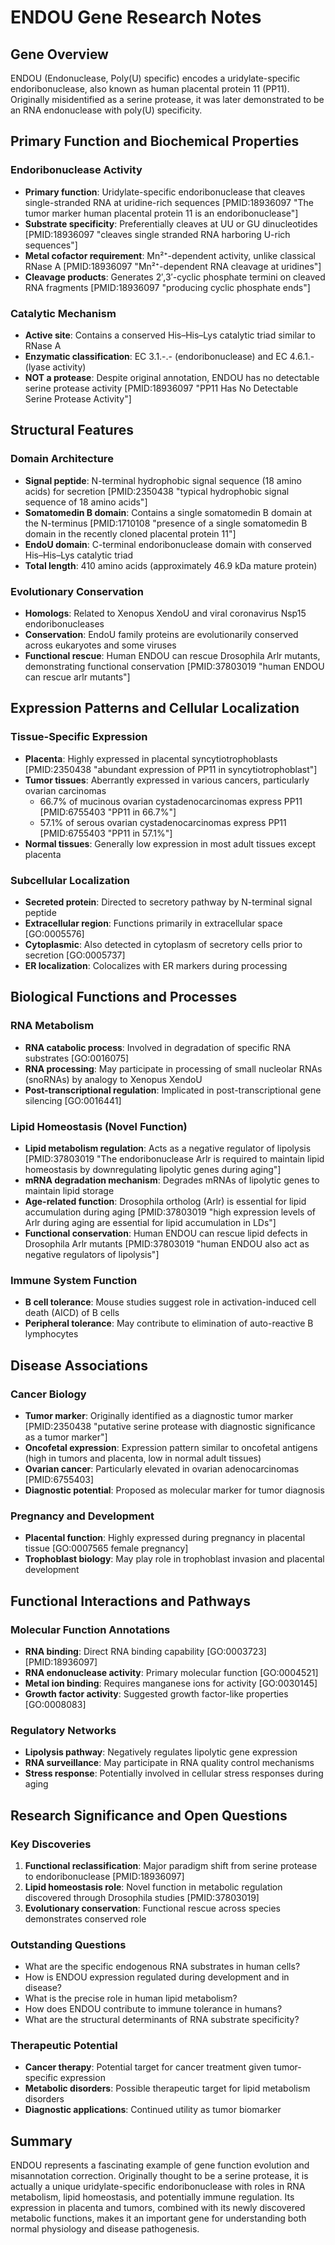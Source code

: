 # ENDOU Gene Research Notes

## Gene Overview
ENDOU (Endonuclease, Poly(U) specific) encodes a uridylate-specific endoribonuclease, also known as human placental protein 11 (PP11). Originally misidentified as a serine protease, it was later demonstrated to be an RNA endonuclease with poly(U) specificity.

## Primary Function and Biochemical Properties

### Endoribonuclease Activity
- **Primary function**: Uridylate-specific endoribonuclease that cleaves single-stranded RNA at uridine-rich sequences [PMID:18936097 "The tumor marker human placental protein 11 is an endoribonuclease"]
- **Substrate specificity**: Preferentially cleaves at UU or GU dinucleotides [PMID:18936097 "cleaves single stranded RNA harboring U-rich sequences"]
- **Metal cofactor requirement**: Mn²⁺-dependent activity, unlike classical RNase A [PMID:18936097 "Mn²⁺-dependent RNA cleavage at uridines"]
- **Cleavage products**: Generates 2′,3′-cyclic phosphate termini on cleaved RNA fragments [PMID:18936097 "producing cyclic phosphate ends"]

### Catalytic Mechanism
- **Active site**: Contains a conserved His–His–Lys catalytic triad similar to RNase A
- **Enzymatic classification**: EC 3.1.-.- (endoribonuclease) and EC 4.6.1.- (lyase activity)
- **NOT a protease**: Despite original annotation, ENDOU has no detectable serine protease activity [PMID:18936097 "PP11 Has No Detectable Serine Protease Activity"]

## Structural Features

### Domain Architecture
- **Signal peptide**: N-terminal hydrophobic signal sequence (18 amino acids) for secretion [PMID:2350438 "typical hydrophobic signal sequence of 18 amino acids"]
- **Somatomedin B domain**: Contains a single somatomedin B domain at the N-terminus [PMID:1710108 "presence of a single somatomedin B domain in the recently cloned placental protein 11"]
- **EndoU domain**: C-terminal endoribonuclease domain with conserved His–His–Lys catalytic triad
- **Total length**: 410 amino acids (approximately 46.9 kDa mature protein)

### Evolutionary Conservation
- **Homologs**: Related to Xenopus XendoU and viral coronavirus Nsp15 endoribonucleases
- **Conservation**: EndoU family proteins are evolutionarily conserved across eukaryotes and some viruses
- **Functional rescue**: Human ENDOU can rescue Drosophila Arlr mutants, demonstrating functional conservation [PMID:37803019 "human ENDOU can rescue arlr mutants"]

## Expression Patterns and Cellular Localization

### Tissue-Specific Expression
- **Placenta**: Highly expressed in placental syncytiotrophoblasts [PMID:2350438 "abundant expression of PP11 in syncytiotrophoblast"]
- **Tumor tissues**: Aberrantly expressed in various cancers, particularly ovarian carcinomas
  - 66.7% of mucinous ovarian cystadenocarcinomas express PP11 [PMID:6755403 "PP11 in 66.7%"]
  - 57.1% of serous ovarian cystadenocarcinomas express PP11 [PMID:6755403 "PP11 in 57.1%"]
- **Normal tissues**: Generally low expression in most adult tissues except placenta

### Subcellular Localization
- **Secreted protein**: Directed to secretory pathway by N-terminal signal peptide
- **Extracellular region**: Functions primarily in extracellular space [GO:0005576]
- **Cytoplasmic**: Also detected in cytoplasm of secretory cells prior to secretion [GO:0005737]
- **ER localization**: Colocalizes with ER markers during processing

## Biological Functions and Processes

### RNA Metabolism
- **RNA catabolic process**: Involved in degradation of specific RNA substrates [GO:0016075]
- **RNA processing**: May participate in processing of small nucleolar RNAs (snoRNAs) by analogy to Xenopus XendoU
- **Post-transcriptional regulation**: Implicated in post-transcriptional gene silencing [GO:0016441]

### Lipid Homeostasis (Novel Function)
- **Lipid metabolism regulation**: Acts as a negative regulator of lipolysis [PMID:37803019 "The endoribonuclease Arlr is required to maintain lipid homeostasis by downregulating lipolytic genes during aging"]
- **mRNA degradation mechanism**: Degrades mRNAs of lipolytic genes to maintain lipid storage
- **Age-related function**: Drosophila ortholog (Arlr) is essential for lipid accumulation during aging [PMID:37803019 "high expression levels of Arlr during aging are essential for lipid accumulation in LDs"]
- **Functional conservation**: Human ENDOU can rescue lipid defects in Drosophila Arlr mutants [PMID:37803019 "human ENDOU also act as negative regulators of lipolysis"]

### Immune System Function
- **B cell tolerance**: Mouse studies suggest role in activation-induced cell death (AICD) of B cells
- **Peripheral tolerance**: May contribute to elimination of auto-reactive B lymphocytes

## Disease Associations

### Cancer Biology
- **Tumor marker**: Originally identified as a diagnostic tumor marker [PMID:2350438 "putative serine protease with diagnostic significance as a tumor marker"]
- **Oncofetal expression**: Expression pattern similar to oncofetal antigens (high in tumors and placenta, low in normal adult tissues)
- **Ovarian cancer**: Particularly elevated in ovarian adenocarcinomas [PMID:6755403]
- **Diagnostic potential**: Proposed as molecular marker for tumor diagnosis

### Pregnancy and Development
- **Placental function**: Highly expressed during pregnancy in placental tissue [GO:0007565 female pregnancy]
- **Trophoblast biology**: May play role in trophoblast invasion and placental development

## Functional Interactions and Pathways

### Molecular Function Annotations
- **RNA binding**: Direct RNA binding capability [GO:0003723] [PMID:18936097]
- **RNA endonuclease activity**: Primary molecular function [GO:0004521]
- **Metal ion binding**: Requires manganese ions for activity [GO:0030145]
- **Growth factor activity**: Suggested growth factor-like properties [GO:0008083]

### Regulatory Networks
- **Lipolysis pathway**: Negatively regulates lipolytic gene expression
- **RNA surveillance**: May participate in RNA quality control mechanisms
- **Stress response**: Potentially involved in cellular stress responses during aging

## Research Significance and Open Questions

### Key Discoveries
1. **Functional reclassification**: Major paradigm shift from serine protease to endoribonuclease [PMID:18936097]
2. **Lipid homeostasis role**: Novel function in metabolic regulation discovered through Drosophila studies [PMID:37803019]
3. **Evolutionary conservation**: Functional rescue across species demonstrates conserved role

### Outstanding Questions
- What are the specific endogenous RNA substrates in human cells?
- How is ENDOU expression regulated during development and in disease?
- What is the precise role in human lipid metabolism?
- How does ENDOU contribute to immune tolerance in humans?
- What are the structural determinants of RNA substrate specificity?

### Therapeutic Potential
- **Cancer therapy**: Potential target for cancer treatment given tumor-specific expression
- **Metabolic disorders**: Possible therapeutic target for lipid metabolism disorders
- **Diagnostic applications**: Continued utility as tumor biomarker

## Summary
ENDOU represents a fascinating example of gene function evolution and misannotation correction. Originally thought to be a serine protease, it is actually a unique uridylate-specific endoribonuclease with roles in RNA metabolism, lipid homeostasis, and potentially immune regulation. Its expression in placenta and tumors, combined with its newly discovered metabolic functions, makes it an important gene for understanding both normal physiology and disease pathogenesis.
